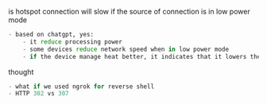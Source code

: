
is hotspot connection will slow if the source of connection is in low power mode
```python
- based on chatgpt, yes:
	- it reduce processing power
	- some devices reduce network speed when in low power mode
	- if the device manage heat better, it indicates that it lowers the CPU and other components, which can affect overall performance, including hotspot functionality.
```


thought
```python
- what if we used ngrok for reverse shell
- HTTP 302 vs 307
```

































